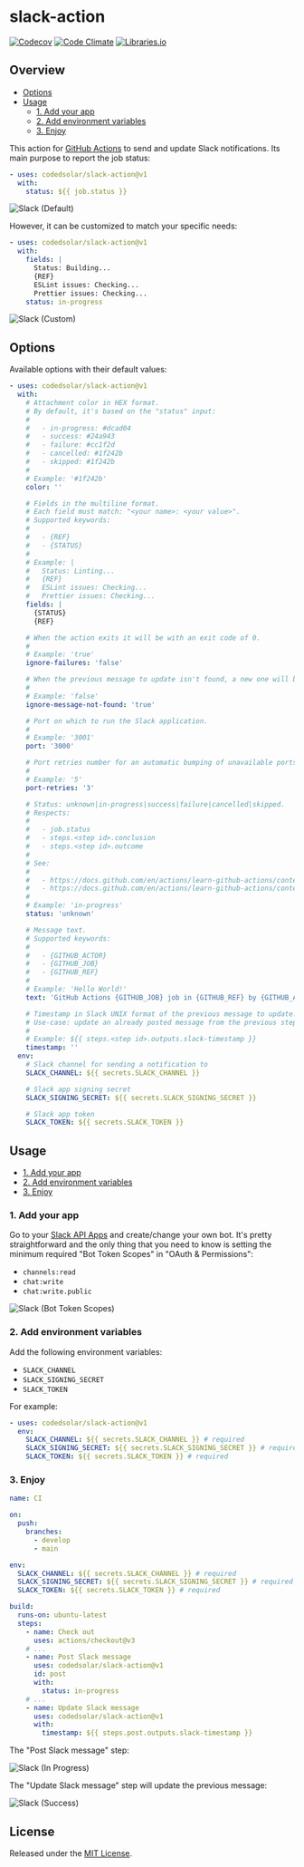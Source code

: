 # slack-action

[![Codecov]](https://codecov.io/gh/codedsolar/slack-action)
[![Code Climate]](https://codeclimate.com/github/codedsolar/slack-action)
[![Libraries.io]](https://libraries.io/github/codedsolar/slack-action)

## Overview

- [Options](#options)
- [Usage](#usage)
  - [1. Add your app](#1-add-your-app)
  - [2. Add environment variables](#2-add-environment-variables)
  - [3. Enjoy](#3-enjoy)

This action for [GitHub Actions][] to send and update Slack notifications. Its
main purpose to report the job status:

```yml
- uses: codedsolar/slack-action@v1
  with:
    status: ${{ job.status }}
```

![Slack (Default)](readme/slack-success.png 'Slack (Default)')

However, it can be customized to match your specific needs:

```yml
- uses: codedsolar/slack-action@v1
  with:
    fields: |
      Status: Building...
      {REF}
      ESLint issues: Checking...
      Prettier issues: Checking...
    status: in-progress
```

![Slack (Custom)](readme/slack-custom.png 'Slack (Custom)')

## Options

Available options with their default values:

```yml
- uses: codedsolar/slack-action@v1
  with:
    # Attachment color in HEX format.
    # By default, it's based on the "status" input:
    #
    #   - in-progress: #dcad04
    #   - success: #24a943
    #   - failure: #cc1f2d
    #   - cancelled: #1f242b
    #   - skipped: #1f242b
    #
    # Example: '#1f242b'
    color: ''

    # Fields in the multiline format.
    # Each field must match: "<your name>: <your value>".
    # Supported keywords:
    #
    #   - {REF}
    #   - {STATUS}
    #
    # Example: |
    #   Status: Linting...
    #   {REF}
    #   ESLint issues: Checking...
    #   Prettier issues: Checking...
    fields: |
      {STATUS}
      {REF}

    # When the action exits it will be with an exit code of 0.
    #
    # Example: 'true'
    ignore-failures: 'false'

    # When the previous message to update isn't found, a new one will be posted instead.
    #
    # Example: 'false'
    ignore-message-not-found: 'true'

    # Port on which to run the Slack application.
    #
    # Example: '3001'
    port: '3000'

    # Port retries number for an automatic bumping of unavailable ports.
    #
    # Example: '5'
    port-retries: '3'

    # Status: unknown|in-progress|success|failure|cancelled|skipped.
    # Respects:
    #
    #   - job.status
    #   - steps.<step id>.conclusion
    #   - steps.<step id>.outcome
    #
    # See:
    #
    #   - https://docs.github.com/en/actions/learn-github-actions/contexts#job-context
    #   - https://docs.github.com/en/actions/learn-github-actions/contexts#steps-context
    #
    # Example: 'in-progress'
    status: 'unknown'

    # Message text.
    # Supported keywords:
    #
    #   - {GITHUB_ACTOR}
    #   - {GITHUB_JOB}
    #   - {GITHUB_REF}
    #
    # Example: 'Hello World!'
    text: 'GitHub Actions {GITHUB_JOB} job in {GITHUB_REF} by {GITHUB_ACTOR}'

    # Timestamp in Slack UNIX format of the previous message to update.
    # Use-case: update an already posted message from the previous step based on the "slack-timestamp" output.
    #
    # Example: ${{ steps.<step id>.outputs.slack-timestamp }}
    timestamp: ''
  env:
    # Slack channel for sending a notification to
    SLACK_CHANNEL: ${{ secrets.SLACK_CHANNEL }}

    # Slack app signing secret
    SLACK_SIGNING_SECRET: ${{ secrets.SLACK_SIGNING_SECRET }}

    # Slack app token
    SLACK_TOKEN: ${{ secrets.SLACK_TOKEN }}
```

## Usage

- [1. Add your app](#1-add-your-app)
- [2. Add environment variables](#2-add-environment-variables)
- [3. Enjoy](#3-enjoy)

### 1. Add your app

Go to your [Slack API Apps][] and create/change your own bot. It's pretty
straightforward and the only thing that you need to know is setting the minimum
required "Bot Token Scopes" in "OAuth & Permissions":

- `channels:read`
- `chat:write`
- `chat:write.public`

![Slack (Bot Token Scopes)](readme/slack-bot-token-scopes.png 'Slack (Bot Token Scopes)')

### 2. Add environment variables

Add the following environment variables:

- `SLACK_CHANNEL`
- `SLACK_SIGNING_SECRET`
- `SLACK_TOKEN`

For example:

```yml
- uses: codedsolar/slack-action@v1
  env:
    SLACK_CHANNEL: ${{ secrets.SLACK_CHANNEL }} # required
    SLACK_SIGNING_SECRET: ${{ secrets.SLACK_SIGNING_SECRET }} # required
    SLACK_TOKEN: ${{ secrets.SLACK_TOKEN }} # required
```

### 3. Enjoy

```yml
name: CI

on:
  push:
    branches:
      - develop
      - main

env:
  SLACK_CHANNEL: ${{ secrets.SLACK_CHANNEL }} # required
  SLACK_SIGNING_SECRET: ${{ secrets.SLACK_SIGNING_SECRET }} # required
  SLACK_TOKEN: ${{ secrets.SLACK_TOKEN }} # required

build:
  runs-on: ubuntu-latest
  steps:
    - name: Check out
      uses: actions/checkout@v3
    # ...
    - name: Post Slack message
      uses: codedsolar/slack-action@v1
      id: post
      with:
        status: in-progress
    # ...
    - name: Update Slack message
      uses: codedsolar/slack-action@v1
      with:
        timestamp: ${{ steps.post.outputs.slack-timestamp }}
```

The "Post Slack message" step:

![Slack (In Progress)](readme/slack-in-progress.png 'Slack (In Progress)')

The "Update Slack message" step will update the previous message:

![Slack (Success)](readme/slack-success.png 'Slack (Success)')

## License

Released under the [MIT License](https://opensource.org/licenses/MIT).

[action.yml]: action.yml
[code climate]: https://img.shields.io/codeclimate/maintainability/codedsolar/slack-action
[codecov]: https://img.shields.io/codecov/c/github/codedsolar/slack-action
[github actions]: https://github.com/features/actions
[libraries.io]: https://img.shields.io/librariesio/github/codedsolar/slack-action
[prettier]: https://prettier.io/
[slack api apps]: https://api.slack.com/apps/
[slack]: https://slack.com/
